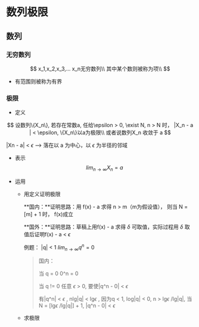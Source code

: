 # 数列极限

## 数列

### 无穷数列

$$
x_1,x_2,x_3,... x_n无穷数列\\
其中某个数则被称为项\\
$$

*   有范围则被称为有界

### 极限

*   定义

$$
设数列\{X_n\}, 若存在常数a, 任给\epsilon > 0, \exist N, n > N 时， |X_n - a | < \epsilon, \{X_n\}以a为极限\\
或者说数列X_n 收敛于 a 
$$

|Xn - a| < $\epsilon$ --> 落在以 a 为中心，以 $\epsilon$ 为半径的邻域

*   表示
    $$
    lim_{n\rightarrow\infty} X_n = a
    $$
    
*   运用

    *   用定义证明极限

        **国内：**证明思路：用 f(x) - a 求得 n > m（m为假设值）， 则当 N = [m] + 1 时， f(x)成立

        **国外：**证明思路：草稿上用f(x) - a 求得 $\delta$ 可取值，实际过程用 $\delta$ 取值后证明f(x) - a < $\epsilon$ 

        

        例题： |q| < 1 $lim_{n\rightarrow\infty}q^n = 0$ 

        >   国内：
        >
        >   当 q = 0 0^n = 0
        >
        >   当 q != 0  任意 $\epsilon$ > 0, 要使|q^n - 0| < $\epsilon$ 
        >
        >   有|q^n| < $\epsilon$ , nlg|q| < lg$\epsilon$ , 因为q < 1, log|q| < 0, n > lg$\epsilon$ /lg|q|, 当 N = [lg$\epsilon$ /lg|q|] + 1, |q^n - 0| < $\epsilon$

        

    *   求极限

      